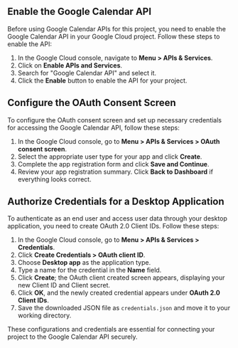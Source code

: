 ## Enable the Google Calendar API

Before using Google Calendar APIs for this project, you need to enable the Google Calendar API in your Google Cloud project. Follow these steps to enable the API:

1. In the Google Cloud console, navigate to **Menu > APIs & Services**.
2. Click on **Enable APIs and Services**.
3. Search for "Google Calendar API" and select it.
4. Click the **Enable** button to enable the API for your project.

## Configure the OAuth Consent Screen

To configure the OAuth consent screen and set up necessary credentials for accessing the Google Calendar API, follow these steps:

1. In the Google Cloud console, go to **Menu > APIs & Services > OAuth consent screen**.
2. Select the appropriate user type for your app and click **Create**.
3. Complete the app registration form and click **Save and Continue**.
4. Review your app registration summary. Click **Back to Dashboard** if everything looks correct.

## Authorize Credentials for a Desktop Application

To authenticate as an end user and access user data through your desktop application, you need to create OAuth 2.0 Client IDs. Follow these steps:

1. In the Google Cloud console, go to **Menu > APIs & Services > Credentials**.
2. Click **Create Credentials > OAuth client ID**.
3. Choose **Desktop app** as the application type.
4. Type a name for the credential in the **Name** field.
5. Click **Create**; the OAuth client created screen appears, displaying your new Client ID and Client secret.
6. Click **OK**, and the newly created credential appears under **OAuth 2.0 Client IDs**.
7. Save the downloaded JSON file as `credentials.json` and move it to your working directory.

These configurations and credentials are essential for connecting your project to the Google Calendar API securely.
